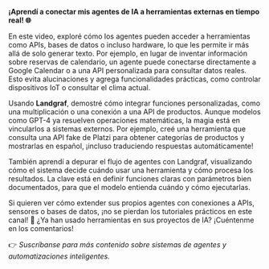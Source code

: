 **¡Aprendí a conectar mis agentes de IA a herramientas externas en tiempo real! 🌐**  

En este video, exploré cómo los agentes pueden acceder a herramientas como APIs, bases de datos o incluso hardware, lo que les permite ir más allá de solo generar texto. Por ejemplo, en lugar de inventar información sobre reservas de calendario, un agente puede conectarse directamente a Google Calendar o a una API personalizada para consultar datos reales. Esto evita alucinaciones y agrega funcionalidades prácticas, como controlar dispositivos IoT o consultar el clima actual.  

Usando **Landgraf**, demostré cómo integrar funciones personalizadas, como una multiplicación o una conexión a una API de productos. Aunque modelos como GPT-4 ya resuelven operaciones matemáticas, la magia está en vincularlos a sistemas externos. Por ejemplo, creé una herramienta que consulta una API fake de Platzi para obtener categorías de productos y mostrarlas en español, ¡incluso traduciendo respuestas automáticamente!  

También aprendí a depurar el flujo de agentes con Landgraf, visualizando cómo el sistema decide cuándo usar una herramienta y cómo procesa los resultados. La clave está en definir funciones claras con parámetros bien documentados, para que el modelo entienda cuándo y cómo ejecutarlas.  

Si quieren ver cómo extender sus propios agentes con conexiones a APIs, sensores o bases de datos, ¡no se pierdan los tutoriales prácticos en este canal! 🚀 ¿Ya han usado herramientas en sus proyectos de IA? ¡Cuéntenme en los comentarios!  

👉 *Suscríbanse para más contenido sobre sistemas de agentes y automatizaciones inteligentes.*